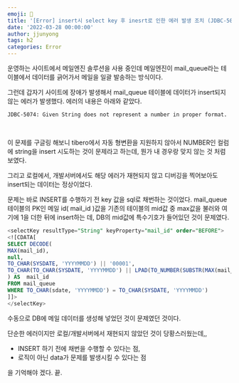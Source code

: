 ```yaml
---
emoji: 🧢
title: '[Error] insert시 select key 후 inesrt로 인한 에러 발생 조치 (JDBC-5074: Given String does not represent a number in proper format)'
date: '2022-03-28 00:00:00'
author: jjunyong
tags: h2
categories: Error
---
```


운영하는 사이트에서 메일엔진 솔루션을 사용 중인데 메일엔진이 mail_queue라는 테이블에서 데이터를 긁어가서 
메일을 일괄 발송하는 방식이다. 

그런데 갑자기 사이트에 장애가 발생해서 mail_queue 테이블에 데이터가 insert되지 않는 에러가 발생했다.
에러의 내용은 아래와 같았다.
<br>

```
JDBC-5074: Given String does not represent a number in proper format. 
```
<br>

이 문제를 구글링 해보니 tibero에서 자동 형변환을 지원하지 않아서 NUMBER인 컬럼에 string을 insert 시도하는 것이 문제라고 하는데, 
뭔가 내 경우랑 맞지 않는 것 처럼 보였다. 

그리고 로컬에서, 개발서버에서도 해당 에러가 재현되지 않고 디버깅을 찍어보아도 insert되는 데이터는 정상이었다. 

문제는 바로 INSERT를 수행하기 전 key 값을 sql로 채번하는 것이었다.
mail_queue 테이블의 PK인 메일 id( mail_id )값을 기존의 테이블의 mid값 중 max값을 불러와 여기에 1을 더한 뒤에 insert하는 데, 
DB의 mid값에 특수기호가 들어있던 것이 문제였다. 

```SQL
<selectKey resultType="String" keyProperty="mail_id" order="BEFORE">
<![CDATA[
SELECT DECODE(
MAX(mail_id),
null,
TO_CHAR(SYSDATE, 'YYYYMMDD') || '00001',
TO_CHAR(TO_CHAR(SYSDATE, 'YYYYMMDD') || LPAD(TO_NUMBER(SUBSTR(MAX(mail_id), 9))+1, 5, '0'))
) AS  mail_id
FROM mail_queue
WHERE TO_CHAR(sdate, 'YYYYMMDD') = TO_CHAR(SYSDATE, 'YYYYMMDD')
]]>
</selectKey>
```

수동으로 DB에 메일 데이터를 생성해 넣었던 것이 문제였던 것이다. 

단순한 에러이지만 로컬/개발서버에서 재현되지 않았던 것이 당황스러웠는데,,

- INSERT 하기 전에 채번을 수행할 수 있다는 점,
- 로직이 아닌 data가 문제를 발생시킬 수 있다는 점

을 기억해야 겠다. 끝. 